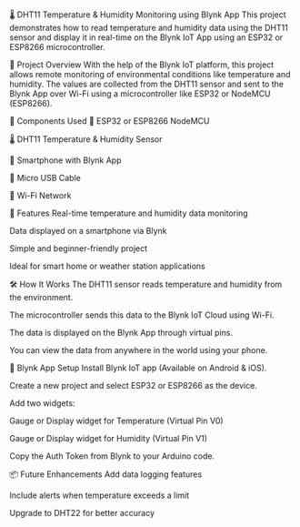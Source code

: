 🌡️ DHT11 Temperature & Humidity Monitoring using Blynk App
This project demonstrates how to read temperature and humidity data using the DHT11 sensor and display it in real-time on the Blynk IoT App using an ESP32 or ESP8266 microcontroller.

📱 Project Overview
With the help of the Blynk IoT platform, this project allows remote monitoring of environmental conditions like temperature and humidity. The values are collected from the DHT11 sensor and sent to the Blynk App over Wi-Fi using a microcontroller like ESP32 or NodeMCU (ESP8266).

🔧 Components Used
🔌 ESP32 or ESP8266 NodeMCU

🌡️ DHT11 Temperature & Humidity Sensor

📱 Smartphone with Blynk App

🔌 Micro USB Cable

📶 Wi-Fi Network

🔗 Features
Real-time temperature and humidity data monitoring

Data displayed on a smartphone via Blynk

Simple and beginner-friendly project

Ideal for smart home or weather station applications

🛠️ How It Works
The DHT11 sensor reads temperature and humidity from the environment.

The microcontroller sends this data to the Blynk IoT Cloud using Wi-Fi.

The data is displayed on the Blynk App through virtual pins.

You can view the data from anywhere in the world using your phone.

📲 Blynk App Setup
Install Blynk IoT app (Available on Android & iOS).

Create a new project and select ESP32 or ESP8266 as the device.

Add two widgets:

Gauge or Display widget for Temperature (Virtual Pin V0)

Gauge or Display widget for Humidity (Virtual Pin V1)

Copy the Auth Token from Blynk to your Arduino code.

📦 Future Enhancements
Add data logging features

Include alerts when temperature exceeds a limit

Upgrade to DHT22 for better accuracy
